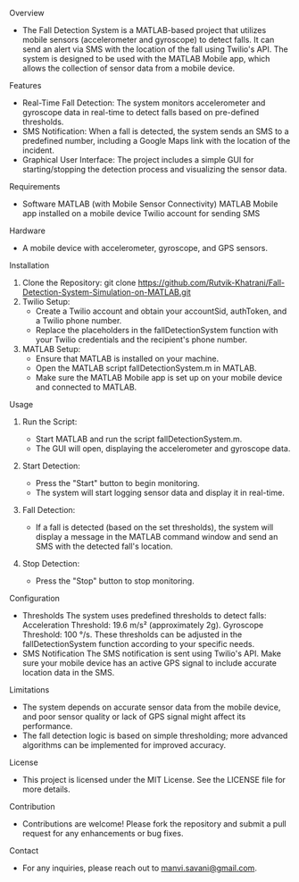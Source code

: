 Overview
- The Fall Detection System is a MATLAB-based project that utilizes mobile sensors (accelerometer and gyroscope) to detect falls. It can send an alert via SMS with the location of the fall using Twilio's API. The system is designed to be used with the MATLAB Mobile app, which allows the collection of sensor data from a mobile device.

Features
- Real-Time Fall Detection: The system monitors accelerometer and gyroscope data in real-time to detect falls based on pre-defined thresholds.
- SMS Notification: When a fall is detected, the system sends an SMS to a predefined number, including a Google Maps link with the location of the incident.
- Graphical User Interface: The project includes a simple GUI for starting/stopping the detection process and visualizing the sensor data.

Requirements
- Software
  MATLAB (with Mobile Sensor Connectivity)
  MATLAB Mobile app installed on a mobile device
  Twilio account for sending SMS

Hardware
- A mobile device with accelerometer, gyroscope, and GPS sensors.

Installation
1. Clone the Repository:
   git clone https://github.com/Rutvik-Khatrani/Fall-Detection-System-Simulation-on-MATLAB.git
2. Twilio Setup:
   - Create a Twilio account and obtain your accountSid, authToken, and a Twilio phone number.
   - Replace the placeholders in the fallDetectionSystem function with your Twilio credentials and the recipient's phone number.
3. MATLAB Setup:
   - Ensure that MATLAB is installed on your machine.
   - Open the MATLAB script fallDetectionSystem.m in MATLAB.
   - Make sure the MATLAB Mobile app is set up on your mobile device and connected to MATLAB.

Usage
1. Run the Script:
   - Start MATLAB and run the script fallDetectionSystem.m.
   - The GUI will open, displaying the accelerometer and gyroscope data.

2. Start Detection:
   - Press the "Start" button to begin monitoring.
   - The system will start logging sensor data and display it in real-time.

3. Fall Detection:
   - If a fall is detected (based on the set thresholds), the system will display a message in the MATLAB command window and send an SMS with the detected fall's location.

4. Stop Detection:
   - Press the "Stop" button to stop monitoring.

Configuration
- Thresholds
  The system uses predefined thresholds to detect falls:
    Acceleration Threshold: 19.6 m/s² (approximately 2g).
    Gyroscope Threshold: 100 °/s.
  These thresholds can be adjusted in the fallDetectionSystem function according to your specific needs.
- SMS Notification
  The SMS notification is sent using Twilio's API.
  Make sure your mobile device has an active GPS signal to include accurate location data in the SMS.

Limitations
- The system depends on accurate sensor data from the mobile device, and poor sensor quality or lack of GPS signal might affect its performance.
- The fall detection logic is based on simple thresholding; more advanced algorithms can be implemented for improved accuracy.

License
- This project is licensed under the MIT License. See the LICENSE file for more details.

Contribution
- Contributions are welcome! Please fork the repository and submit a pull request for any enhancements or bug fixes.

Contact
- For any inquiries, please reach out to manvi.savani@gmail.com.
